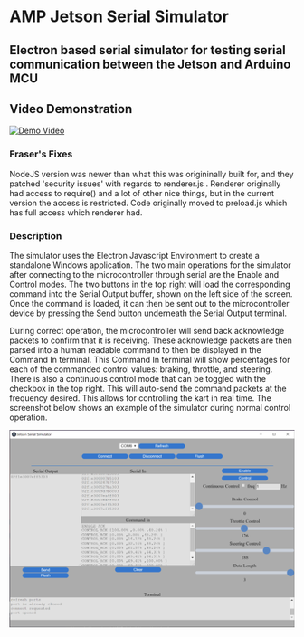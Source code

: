 # AMP Jetson Serial Simulator

## Electron based serial simulator for testing serial communication between the Jetson and Arduino MCU

## Video Demonstration
[![Demo Video](https://img.youtube.com/vi/daYhBjnEbTU/0.jpg)](https://www.youtube.com/watch?v=daYhBjnEbTU)


### Fraser's Fixes
NodeJS version was newer than what this was origininally built for, and they patched 'security issues' with regards to renderer.js . Renderer originally had access to require() and a lot of other nice things, but in the current version the access is restricted. Code originally moved to preload.js which has full access which renderer had.

### Description
The simulator uses the Electron Javascript Environment to create a standalone Windows application.  The two main operations for the simulator after connecting to the microcontroller through serial are the Enable and Control modes.  The two buttons in the top right will load the corresponding command into the Serial Output buffer, shown on the left side of the screen.  Once the command is loaded, it can then be sent out to the microcontroller device by pressing the Send button underneath the Serial Output terminal.  

During correct operation, the microcontroller will send back acknowledge packets to confirm that it is receiving.  These acknowledge packets are then parsed into a human readable command to then be displayed in the Command In terminal.  This Command In terminal will show percentages for each of the commanded control values: braking, throttle, and steering.  There is also a continuous control mode that can be toggled with the checkbox in the top right.  This will auto-send the command packets at the frequency desired.  This allows for controlling the kart in real time.  The screenshot below shows an example of the simulator during normal control operation.

![JSS_Demo Image](media/JSS_Demo_Image.png)
